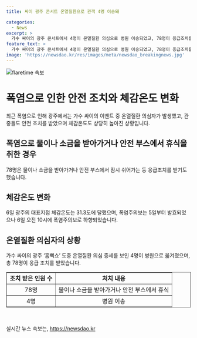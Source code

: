 ```yaml
---
title: 싸이 광주 콘서트 온열질환으로 관객 4명 이송돼

categories:
  - News
excerpt: >
  가수 싸이의 광주 콘서트에서 4명이 온열질환 의심으로 병원 이송되었고, 78명이 응급조치를 받았으며 폭염주의보도 내려졌다. 6일 광주 대표지점의 체감온도는 31.3도에 달해 폭염이 심했지만 사고는 발생하지 않았다.
feature_text: >
  가수 싸이의 광주 콘서트에서 4명이 온열질환 의심으로 병원 이송되었고, 78명이 응급조치를 받았으며 폭염주의보도 내려졌다. 6일 광주 대표지점의 체감온도는 31.3도에 달해 폭염이 심했지만 사고는 발생하지 않았다.
image: 'https://newsdao.kr/res/images/meta/newsdao_breakingnews.jpg'
---
```


<p><img src="https://newsdao.kr/res/images/meta/newsdao_breakingnews.jpg" alt="flaretime 속보" /></p>

<h1 data-ke-size="size22">폭염으로 인한 안전 조치와 체감온도 변화</h1>

<p data-ke-size="size16">최근 폭염으로 인해 광주에서는 가수 싸이의 이벤트 중 온열질환 의심자가 발생했고, 관중들도 안전 조치를 받았으며 체감온도도 상당히 높아진 상황입니다.</p>

<h2 data-ke-size="size26">폭염으로 물이나 소금을 받아가거나 안전 부스에서 휴식을 취한 경우</h2>

<p data-ke-size="size16">78명은 물이나 소금을 받아가거나 안전 부스에서 잠시 쉬어가는 등 응급조치를 받기도 했습니다.</p>

<h2 data-ke-size="size26">체감온도 변화</h2>

<p data-ke-size="size16">6일 광주의 대표지점 체감온도는 31.3도에 달했으며, 폭염주의보는 5일부터 발효되었으나 6일 오전 10시에 폭염주의보로 하향되었습니다.</p>

<h2 data-ke-size="size26">온열질환 의심자의 상황</h2>

<p data-ke-size="size16">가수 싸이의 광주 ‘흠뻑쇼’ 도중 온열질환 의심 증세를 보인 4명이 병원으로 옮겨졌으며, 총 78명이 응급 조치를 받았습니다.</p>

<table style="width: 100%;" border="1">
<tbody>
<tr>
<td style="text-align: center; height: 17px;"><b>조치 받은 인원 수</b></td>
<td style="text-align: center; height: 17px;"><b>처치 내용</b></td>
</tr>
<tr>
<td style="text-align: center; height: 17px;">78명</td>
<td style="text-align: center; height: 17px;">물이나 소금을 받아가거나 안전 부스에서 휴식</td>
</tr>
<tr>
<td style="text-align: center; height: 17px;">4명</td>
<td style="text-align: center; height: 17px;">병원 이송</td>
</tr>
</tbody>
</table>

<p data-ke-size="size16">&nbsp;</p>
실시간 뉴스 속보는, <a href="https://newsdao.kr" rel="dofollow">https://newsdao.kr</a>


